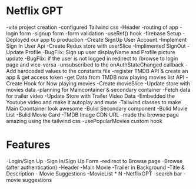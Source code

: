 # Netflix GPT
-vite project creation
-configured Tailwind css
-Header
-routing of app
-login form
-signup form
-form validation
-useRef() hook
-firebase Setup
-Deployed our app to production
-Create  SignUp User Account
-Implement Sign In User Api
-Create Redux store with userSlice
-Implimented SignOut
-Update Profile
-BugFlix: Sign up user displayName and Profile picture update
-BugFlix: if the user is not logged in redirect to /browse to login page and vice-versa
-unsubscribed to the onAuthStateChanged callback
-Add hardcoded values to the constants file
-register TMDB API & create an app & get access token
-get Data from TMDB now playing movies list API
-Create Hook for Now playing movies
-Create movieSlice
-Update store with movies data
-planning for Maincontainer & secondary container
-Fetch data for trailer video
-Update Store with Trailer Video Data
-Embedded the Youtube video and make it autoplay and mute
-Tailwind classes to make Main Coontainer look awesome
-Bulid Secondary component
-Bulid Movie List
-Bulid Movie Card
-TMDB Image CDN URL
-made the browse page amazing using the tailwind css
-usePopularMovies custom hook






# Features
-Login/Sign Up
  -Sign In/Sign Up Form
  -redirect to Browse page
-Browse (after authentication)
   -Header
   -Main Movie
       -Trailer in Background
       -Title & Description
       - Movie Suggestions
           -MovieList * N
-NetflixGPT
   -search bar
   -movie suggestions
   